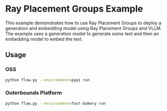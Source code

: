 # Ray Placement Groups Example

This example demonstrates how to use Ray Placement Groups to deploy a generation and embedding model using Ray Placement Groups and VLLM. The example uses a generation model to generate some text and then an embedding model to embed the text. 


## Usage 

### OSS

```bash
python flow.py --environment=pypi run
```

### Outerbounds Platform

```bash
python flow.py --environment=fast-bakery run
```
